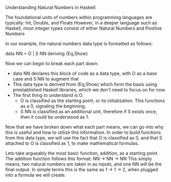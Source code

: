 Understanding Natural Numbers in Haskell:

The foundational units of numbers within programming languages are typically: Int, Double, and Floats 
However, in a deeper language such as Haskell, most integer types consist of either Natural Numbers and Positive Numbers 

In our example, the natural numbers data type is formatted as follows:

data NN = O | S NN
    deriving (Eq,Show)
    
Now we can begin to break each part down:
- data NN declares this block of code as a data type, with O as a base case and S NN to augment that
- This data type is derived from (Eq,Show) which form the basis using prestablished Haskell libraries, which we don't need to focus on for now.
- The first thing to understand is O.
  - O is classified as the starting point, or its initialization. This functions as a 0, signaling the beginning.
  - S NN is classified as an additional unit, therefore if S exists once, then it could be understood as 1.
  
Now that we have broken down what each part means, we can go into why this is useful and how to utilize this information. 
In order to build functions from this data type, we will use the fact that O is classified as 0, and that S attached to O is classified as 1, to make mathematical formulas.

Lets take argueably the most basic function, addition, as a starting point. 
The addition function follows this format: NN -> NN -> NN
This simply means, two natural numbers are taken in as inputs, and one NN will be the final output.
In simple terms this is the same as 1 -> 1 -> 2, when plugged into a formula we will create.

